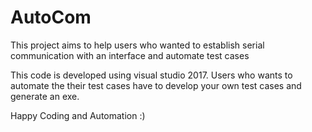 # AutoCom
This project aims to help users who wanted to establish serial communication with an interface and automate test cases

This code is developed using visual studio 2017.
Users who wants to automate the their test cases have to develop your own test cases and generate an exe.

Happy Coding and Automation :)


